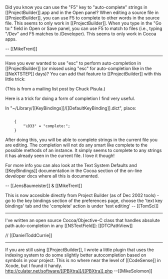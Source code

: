 

Did you know you can use the "F5" key to "auto-complete" strings in [[ProjectBuilder]].app and in the Open panel? When editing a source file in [[ProjectBuilder]], you can use F5 to complete to other words in the source file. This seems to only work in [[ProjectBuilder]]. When you type in the "Go to:" field in Open or Save panel, you can use F5 to match to files (i.e., typing "/Dev" and F5 matches to /Developer). This seems to only work in Cocoa apps. 

-- [[MikeTrent]] 

----

Have you ever wanted to use "esc" to perform auto-completion in [[ProjectBuilder]] (or missed using "esc" for auto-completion like in the [[NeXTSTEP]] days)? You can add that feature to [[ProjectBuilder]] with this little trick:

(This is from a mailing list post by Chuck Pisula.)

Here is a trick for doing a form of completion I find very useful.

In "~/Library/[[KeyBindings]]/[[DefaultKeyBinding]].dict", place:

<code>
	{
	    "\033" = "complete:";
	}
</code>

After doing this, you will be able to <esc> complete strings in the 
current file you are editing.  The completion will not do any smart like 
complete to the possible methods of an instance.  It simply seems to 
complete to any strings it has already seen in the current file.  I love 
it though!

For more info you can also look at the Text System Defaults and [[KeyBindings]] documentation in the Cocoa section of the on-line developer 
docs where all this is  documented.

-- [[JensBaumeister]] & [[MikeTrent]]

This is now accesible directly from Project Builder (as of Dec 2002 tools) - go to the key bindings section of the preferences page, choose the 'text key bindings' tab and the 'complete' action is under 'text editing' -- [[TomSci]]

----

I've written an open source Cocoa/Objective-C class that handles absolute path auto-completion in any [[NSTextField]]:  [[DTCPathView]]

// [[DanielToddCurrie]]

----

If you are still using [[ProjectBuilder]], I wrote a little plugin that uses the indexing system to do some slightly better autocompletion based on symbols in your project. This is no where near the level of [[CodeSense]] in Xcode, but I found it handy. http://culater.net/software/[[PBXtra]]/[[PBXtra]].php --[[MikeSolomon]]